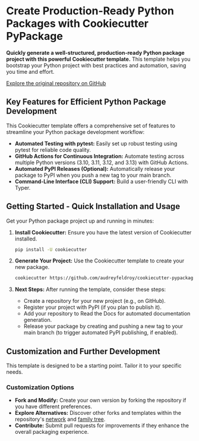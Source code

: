 # Create Production-Ready Python Packages with Cookiecutter PyPackage

**Quickly generate a well-structured, production-ready Python package project with this powerful Cookiecutter template.** This template helps you bootstrap your Python project with best practices and automation, saving you time and effort.

[Explore the original repository on GitHub](https://github.com/audreyfeldroy/cookiecutter-pypackage)

## Key Features for Efficient Python Package Development

This Cookiecutter template offers a comprehensive set of features to streamline your Python package development workflow:

*   **Automated Testing with pytest:**  Easily set up robust testing using pytest for reliable code quality.
*   **GitHub Actions for Continuous Integration:** Automate testing across multiple Python versions (3.10, 3.11, 3.12, and 3.13) with GitHub Actions.
*   **Automated PyPI Releases (Optional):** Automatically release your package to PyPI when you push a new tag to your main branch.
*   **Command-Line Interface (CLI) Support:** Build a user-friendly CLI with Typer.

## Getting Started - Quick Installation and Usage

Get your Python package project up and running in minutes:

1.  **Install Cookiecutter:** Ensure you have the latest version of Cookiecutter installed.

    ```bash
    pip install -U cookiecutter
    ```

2.  **Generate Your Project:** Use the Cookiecutter template to create your new package.

    ```bash
    cookiecutter https://github.com/audreyfeldroy/cookiecutter-pypackage.git
    ```

3.  **Next Steps:** After running the template, consider these steps:
    *   Create a repository for your new project (e.g., on GitHub).
    *   Register your project with PyPI (if you plan to publish it).
    *   Add your repository to Read the Docs for automated documentation generation.
    *   Release your package by creating and pushing a new tag to your main branch (to trigger automated PyPI publishing, if enabled).

## Customization and Further Development

This template is designed to be a starting point. Tailor it to your specific needs.

### Customization Options

*   **Fork and Modify:** Create your own version by forking the repository if you have different preferences.
*   **Explore Alternatives:** Discover other forks and templates within the repository's [network](https://github.com/audreyfeldroy/cookiecutter-pypackage/network) and [family tree](https://github.com/audreyfeldroy/cookiecutter-pypackage/network/members).
*   **Contribute:** Submit pull requests for improvements if they enhance the overall packaging experience.